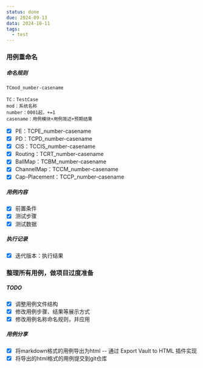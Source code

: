 ```yaml
---
status: done
due: 2024-09-13
data: 2024-10-11
tags:
  - test
---
```


### 用例重命名
##### 命名规则
`TCmod_number-casename` 
```
TC：TestCase
mod：系统名称
number：0001起，+=1
casename：用例模块+用例简述+预期结果
```
- [x] PE：TCPE_number-casename
- [x] PD：TCPD_number-casename
- [x] CIS：TCCIS_number-casename
- [x] Routing：TCRT_number-casename
- [x] BallMap：TCBM_number-casename
- [x] ChannelMap：TCCM_number-casename
- [x] Cap-Placement：TCCP_number-casename
##### 用例内容
- [x] 前置条件
- [x] 测试步骤
- [x] 测试数据
##### 执行记录
- [x] 迭代版本：执行结果

### 整理所有用例，做项目过度准备
##### TODO
- [x] 调整用例文件结构
- [x] 修改用例步骤、结果等展示方式
- [x] 修改用例名称命名规则，并应用
##### 用例分享
- [x] 将markdown格式的用例导出为html  --  通过 Export Vault to HTML 插件实现
- [x] 将导出的html格式的用例提交到git仓库
